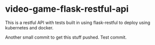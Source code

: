 # video-game-flask-restful-api
This is a restful API with tests built in using flask-restful to deploy using kubernetes and docker. 

Another small commit to get this stuff pushed.  Test commit.
